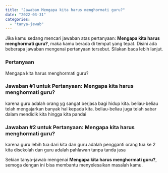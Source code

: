 ```yaml
---
title: "Jawaban Mengapa kita harus menghormati guru?"
date: "2022-03-31"
categories: 
  - "tanya-jawab"
---
```


Jika kamu sedang mencari jawaban atas pertanyaan: **Mengapa kita harus menghormati guru?**, maka kamu berada di tempat yang tepat. Disini ada beberapa jawaban mengenai pertanyaan tersebut. Silakan baca lebih lanjut.

### Pertanyaan

Mengapa kita harus menghormati guru?

### Jawaban #1 untuk Pertanyaan: Mengapa kita harus menghormati guru?

karena guru adalah orang yg sangat berjasa bagi hidup kita. beliau-beliau telah mengajarkan banyak hal kepada kita. beliau-beliau juga telah sabar dalam mendidik kita hingga kita pandai

### Jawaban #2 untuk Pertanyaan: Mengapa kita harus menghormati guru?

karena guru lebih tua dari kita dan guru adalah pengganti orang tua ke 2  
kita disekolah dan guru adalah pahlawan tanpa tanda jasa

Sekian tanya-jawab mengenai **Mengapa kita harus menghormati guru?**, semoga dengan ini bisa membantu menyelesaikan masalah kamu.
